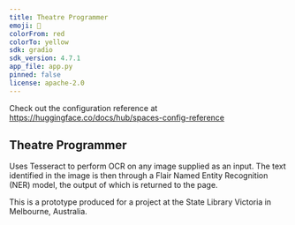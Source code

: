 ```yaml
---
title: Theatre Programmer
emoji: 🚀
colorFrom: red
colorTo: yellow
sdk: gradio
sdk_version: 4.7.1
app_file: app.py
pinned: false
license: apache-2.0
---
```


Check out the configuration reference at https://huggingface.co/docs/hub/spaces-config-reference

## Theatre Programmer

Uses Tesseract to perform OCR on any image supplied as an input. The text identified in the image is then through a Flair Named Entity Recognition (NER) model, the output of which is returned to the page.

This is a prototype produced for a project at the State Library Victoria in Melbourne, Australia.
<!-- 
## Repository management

Although Hugging Face is used to host the interactive demo of this app, GitHub is used to  -->